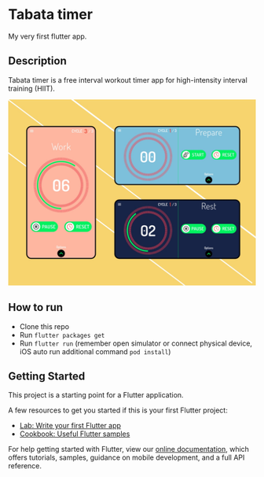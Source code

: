 # Tabata timer

My very first flutter app.

## Description
Tabata timer is a free interval workout timer app for high-intensity interval training (HIIT).

![](images/Artboard.jpg)

## How to run
* Clone this repo
* Run `flutter packages get`
* Run `flutter run` (remember open simulator or connect physical device, iOS auto run additional command `pod install`)

## Getting Started

This project is a starting point for a Flutter application.

A few resources to get you started if this is your first Flutter project:

- [Lab: Write your first Flutter app](https://flutter.dev/docs/get-started/codelab)
- [Cookbook: Useful Flutter samples](https://flutter.dev/docs/cookbook)

For help getting started with Flutter, view our
[online documentation](https://flutter.dev/docs), which offers tutorials,
samples, guidance on mobile development, and a full API reference.
